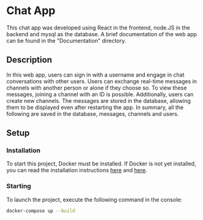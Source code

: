 # Chat App
This chat app was developed using React in the frontend, node.JS in the backend and mysql as the database. A brief documentation of the web app can be found in the "Documentation" directory.

## Description
In this web app, users can sign in with a username and engage in chat conversations with other users. Users can exchange real-time messages in channels with another person or alone if they choose so. To view these messages, joining a channel with an ID is possible. Additionally, users can create new channels. The messages are stored in the database, allowing them to be displayed even after restarting the app. In summary, all the following are saved in the database, messages, channels and users.

## Setup
### Installation
To start this project, Docker must be installed. If Docker is not yet installed, you can read the installation instructions [here](https://docs.docker.com/get-docker/) and [here](https://docs.docker.com/compose/install/).

### Starting
To launch the project, execute the following command in the console:
```bash
docker-compose up --build
